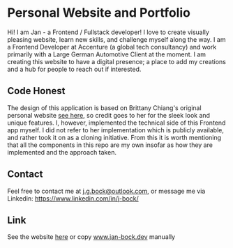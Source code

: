 # Personal Website and Portfolio

Hi! I am Jan - a Frontend / Fullstack developer! I love to create visually pleasing website, learn new skills, and challenge myself along the way. I am a Frontend Developer at Accenture (a global tech consultancy) and work primarily with a Large German Automotive Client at the moment. I am creating this website to have a digital presence; a place to add my creations and a hub for people to reach out if interested. 

## Code Honest
The design of this application is based on Brittany Chiang's original personal website [see here](https://brittanychiang.com/#about), so credit goes to her for the sleek look and unique features. I, however, implemented the technical side of this Frontend app myself. I did not refer to her implementation which is publicly available, and rather took it on as a cloning initiative. From this it is worth mentioning that all the components in this repo are my own insofar as how they are implemented and the approach taken. 

## Contact
Feel free to contact me at j.g.bock@outlook.com, or message me via Linkedin: https://www.linkedin.com/in/j-bock/

## Link
See the website [here](https://www.jan-bock.dev) or copy www.jan-bock.dev manually
